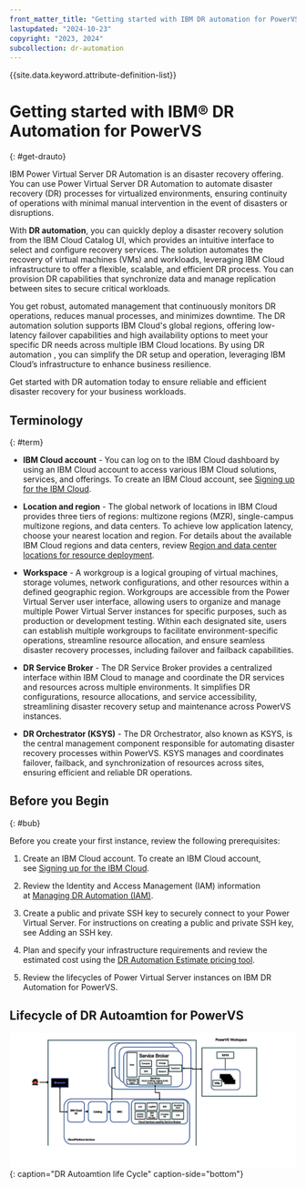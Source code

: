 ```yaml
---
front_matter_title: "Getting started with IBM DR automation for PowerVS"
lastupdated: "2024-10-23"
copyright: "2023, 2024"
subcollection: dr-automation
---
```


{{site.data.keyword.attribute-definition-list}}

# Getting started with IBM® DR Automation for PowerVS

{: #get-drauto}


IBM Power Virtual Server DR Automation is an disaster recovery offering. You can use Power Virtual Server DR Automation to automate disaster recovery (DR) processes for virtualized environments, ensuring continuity of operations with minimal manual intervention in the event of disasters or disruptions.

With **DR automation**, you can quickly deploy a disaster recovery solution from the IBM Cloud Catalog UI, which provides an intuitive interface to select and configure recovery services. The solution automates the recovery of virtual machines (VMs) and workloads, leveraging IBM Cloud infrastructure to offer a flexible, scalable, and efficient DR process. You can provision DR capabilities that synchronize data and manage replication between sites to secure critical workloads.

You get robust, automated management that continuously monitors DR operations, reduces manual processes, and minimizes downtime. The DR automation solution supports IBM Cloud's global regions, offering low-latency failover capabilities and high availability options to meet your specific DR needs across multiple IBM Cloud locations. By using DR automation , you can simplify the DR setup and operation, leveraging IBM Cloud’s infrastructure to enhance business resilience.

Get started with DR automation today to ensure reliable and efficient disaster recovery for your business workloads.


## Terminology

{: #term}


- **IBM Cloud account** - You can log on to the IBM Cloud dashboard by using an IBM Cloud account to access various IBM Cloud solutions, services, and offerings. To create an IBM Cloud account, see [Signing up for the IBM Cloud](https://cloud.ibm.com/registration).

- **Location and region** - The global network of locations in IBM Cloud provides three tiers of regions: multizone regions (MZR), single-campus multizone regions, and data centers. To achieve low application latency, choose your nearest location and region. For details about the available IBM Cloud regions and data centers, review [Region and data center locations for resource deployment](https://cloud.ibm.com/docs/overview?topic=overview-locations).

- **Workspace** - A workgroup is a logical grouping of virtual machines, storage volumes, network configurations, and other resources within a defined geographic region. Workgroups are accessible from the Power Virtual Server user interface, allowing users to organize and manage multiple Power Virtual Server instances for specific purposes, such as production or development testing. Within each designated site, users can establish multiple workgroups to facilitate environment-specific operations, streamline resource allocation, and ensure seamless disaster recovery processes, including failover and failback capabilities.

- **DR Service Broker** - The DR Service Broker provides a centralized interface within IBM Cloud to manage and coordinate the DR services and resources across multiple environments. It simplifies DR configurations, resource allocations, and service accessibility, streamlining disaster recovery setup and maintenance across PowerVS instances.

- **DR Orchestrator (KSYS)** - The DR Orchestrator, also known as KSYS, is the central management component responsible for automating disaster recovery processes within PowerVS. KSYS manages and coordinates failover, failback, and synchronization of resources across sites, ensuring efficient and reliable DR operations.


## Before you Begin

{: #bub} 

Before you create your first instance, review the following prerequisites:

1. Create an IBM Cloud account. To create an IBM Cloud account, see [Signing up for the IBM Cloud](https://cloud.ibm.com/registration).

2. Review the Identity and Access Management (IAM) information at [Managing DR Automation (IAM)](iam-autoamtion.md).

3. Create a public and private SSH key to securely connect to your Power Virtual Server. For instructions on creating a public and private SSH key, see Adding an SSH key.

4. Plan and specify your infrastructure requirements and review the estimated cost using the [DR Automation Estimate pricing tool](https://test.cloud.ibm.com/catalog/services/dr-automation-test-7).

5. Review the lifecycles of Power Virtual Server instances on IBM DR Automation for PowerVS.

## Lifecycle of DR Autoamtion for PowerVS

![DR Autoamtion life Cycle](images/dr-automation-blockdiagram.svg "DR Autoamtion life Cycle"){: caption="DR Autoamtion life Cycle" caption-side="bottom"}
